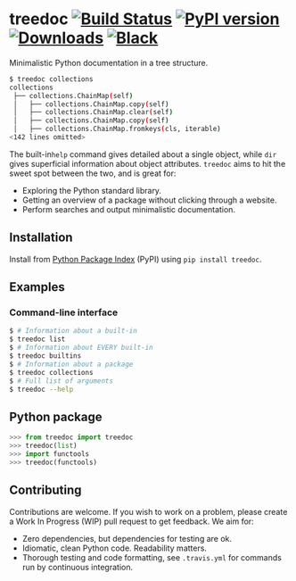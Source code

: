 # treedoc [![Build Status](https://api.travis-ci.com/tommyod/treedoc.svg?branch=master)](https://travis-ci.com/tommyod/treedoc) [![PyPI version](https://badge.fury.io/py/treedoc.svg)](https://pypi.org/project/treedoc/)  [![Downloads](https://pepy.tech/badge/treedoc)](https://pepy.tech/project/treedoc) [![Black](https://img.shields.io/badge/code%20style-black-000000.svg)](https://github.com/ambv/black)

Minimalistic Python documentation in a tree structure.

```bash
$ treedoc collections
collections
 ├── collections.ChainMap(self)
 │   ├── collections.ChainMap.copy(self)
 │   ├── collections.ChainMap.clear(self)
 │   ├── collections.ChainMap.copy(self)
 │   ├── collections.ChainMap.fromkeys(cls, iterable)
<142 lines omitted>
```

The built-in`help` command gives detailed about a single object, while `dir` gives superficial information about object attributes.
`treedoc` aims to hit the sweet spot between the two, and is great for:
- Exploring the Python standard library.
- Getting an overview of a package without clicking through a website.
- Perform searches and output minimalistic documentation.

## Installation

Install from [Python Package Index](https://pypi.org/project/treedoc/) (PyPI) using `pip install treedoc`.

## Examples

### Command-line interface

```bash
$ # Information about a built-in
$ treedoc list
$ # Information about EVERY built-in
$ treedoc builtins
$ # Information about a package
$ treedoc collections
$ # Full list of arguments
$ treedoc --help
```

## Python package

```python
>>> from treedoc import treedoc
>>> treedoc(list)
>>> import functools
>>> treedoc(functools)
```

## Contributing

Contributions are welcome.
If you wish to work on a problem, please create a Work In Progress (WIP) pull request to get feedback.
We aim for:

- Zero dependencies, but dependencies for testing are ok.
- Idiomatic, clean Python code. Readability matters.
- Thorough testing and code formatting, see `.travis.yml` for commands run by continuous integration.
